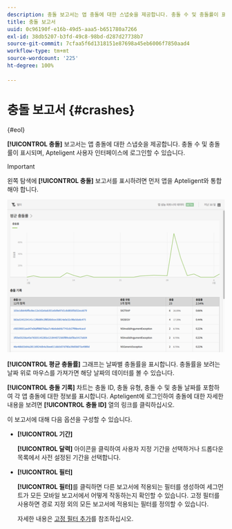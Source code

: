 ```yaml
---
description: 충돌 보고서는 앱 충돌에 대한 스냅숏을 제공합니다. 충돌 수 및 충돌률이 표시되며, Apteligent 사용자 인터페이스에 로그인할 수 있습니다.
title: 충돌 보고서
uuid: 0c96190f-e16b-49d5-aaa5-b651780a7266
exl-id: 38db5207-b3fd-49c8-98bd-d287d27738b7
source-git-commit: 7cfaa5f6d1318151e87698a45eb6006f7850aad4
workflow-type: tm+mt
source-wordcount: '225'
ht-degree: 100%

---
```


# 충돌 보고서 {#crashes}

{#eol}

**[!UICONTROL 충돌]** 보고서는 앱 충돌에 대한 스냅숏을 제공합니다. 충돌 수 및 충돌률이 표시되며, Apteligent 사용자 인터페이스에 로그인할 수 있습니다.

>[!IMPORTANT]
>
>왼쪽 탐색에 **[!UICONTROL 충돌]** 보고서를 표시하려면 먼저 앱을 Apteligent와 통합해야 합니다.

![충돌](assets/crashes.png)

**[!UICONTROL 평균 충돌률]** 그래프는 날짜별 충돌률을 표시합니다. 충돌률을 보려는 날짜 위로 마우스를 가져가면 해당 날짜의 데이터를 볼 수 있습니다.

**[!UICONTROL 충돌 기록]** 차트는 충돌 ID, 충돌 유형, 충돌 수 및 충돌 날짜를 포함하여 각 앱 충돌에 대한 정보를 표시합니다. Apteligent에 로그인하여 충돌에 대한 자세한 내용을 보려면 **[!UICONTROL 충돌 ID]** 열의 링크를 클릭하십시오.

이 보고서에 대해 다음 옵션을 구성할 수 있습니다.

* **[!UICONTROL 기간]**

   **[!UICONTROL 달력]** 아이콘을 클릭하여 사용자 지정 기간을 선택하거나 드롭다운 목록에서 사전 설정된 기간을 선택합니다.

* **[!UICONTROL 필터]**

   **[!UICONTROL 필터]**&#x200B;를 클릭하면 다른 보고서에 적용되는 필터를 생성하여 세그먼트가 모든 모바일 보고서에서 어떻게 작동하는지 확인할 수 있습니다. 고정 필터를 사용하면 경로 지정 외의 모든 보고서에 적용되는 필터를 정의할 수 있습니다.

   자세한 내용은 [고정 필터 추가](/help/using/usage/reports-customize/t-sticky-filter.md)를 참조하십시오.
